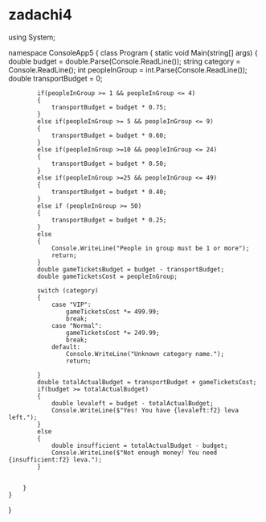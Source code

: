 # zadachi4


using System;

namespace ConsoleApp5
{
    class Program
    {
        static void Main(string[] args)
        {
            double budget = double.Parse(Console.ReadLine());
            string category = Console.ReadLine();
            int peopleInGroup = int.Parse(Console.ReadLine());
            double transportBudget = 0;

            if(peopleInGroup >= 1 && peopleInGroup <= 4)
            {
                transportBudget = budget * 0.75;
            }
            else if(peopleInGroup >= 5 && peopleInGroup <= 9)
            {
                transportBudget = budget * 0.60;
            }
            else if(peopleInGroup >=10 && peopleInGroup <= 24)
            {
                transportBudget = budget * 0.50;
            }
            else if(peopleInGroup >=25 && peopleInGroup <= 49)
            {
                transportBudget = budget * 0.40;
            }
            else if (peopleInGroup >= 50)
            {
                transportBudget = budget * 0.25;
            }
            else
            {
                Console.WriteLine("People in group must be 1 or more");
                return;
            }
            double gameTicketsBudget = budget - transportBudget;
            double gameTicketsCost = peopleInGroup;

            switch (category)
            {
                case "VIP":
                    gameTicketsCost *= 499.99;
                    break;
                case "Normal":
                    gameTicketsCost *= 249.99;
                    break;
                default:
                    Console.WriteLine("Unknown category name.");
                    return;

            }
            double totalActualBudget = transportBudget + gameTicketsCost;
            if(budget >= totalActualBudget)
            {
                double levaleft = budget - totalActualBudget;
                Console.WriteLine($"Yes! You have {levaleft:f2} leva left.");
            }
            else
            {
                double insufficient = totalActualBudget - budget;
                Console.WriteLine($"Not enough money! You need {insufficient:f2} leva.");
            }


        }
    }
}
